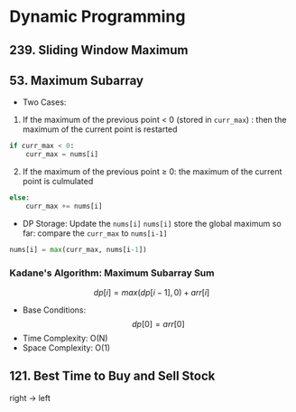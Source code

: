 # Dynamic Programming

## 239. Sliding Window Maximum

## 53. Maximum Subarray
- Two Cases:
1. If the maximum of the previous point < 0 (stored in `curr_max`) : then the maximum of the current point is restarted
```python
if curr_max < 0:
	curr_max = nums[i]
```
2. If the maximum of the previous point $\geq$ 0: the maximum of the current point is culmulated
```python
else:
	curr_max += nums[i]
```
- DP Storage: Update the `nums[i]`
`nums[i]` store the global maximum so far: compare the `curr_max` to `nums[i-1]`
```python
nums[i] = max(curr_max, nums[i-1])
```

### Kadane's Algorithm: Maximum Subarray Sum
$$dp[i] = max(dp[i-1], 0) + arr[i]$$
- Base Conditions:
$$ dp[0] = arr[0]$$
- Time Complexity: O(N)
- Space Complexity: O(1)

## 121. Best Time to Buy and Sell Stock
right -> left
```

```
<!--stackedit_data:
eyJoaXN0b3J5IjpbLTY4NTg3OTYwNiwtNzI4Mjk0NzQyLDI1Mj
IxMTkwNSwtOTQ3MTQ3NzA2XX0=
-->
